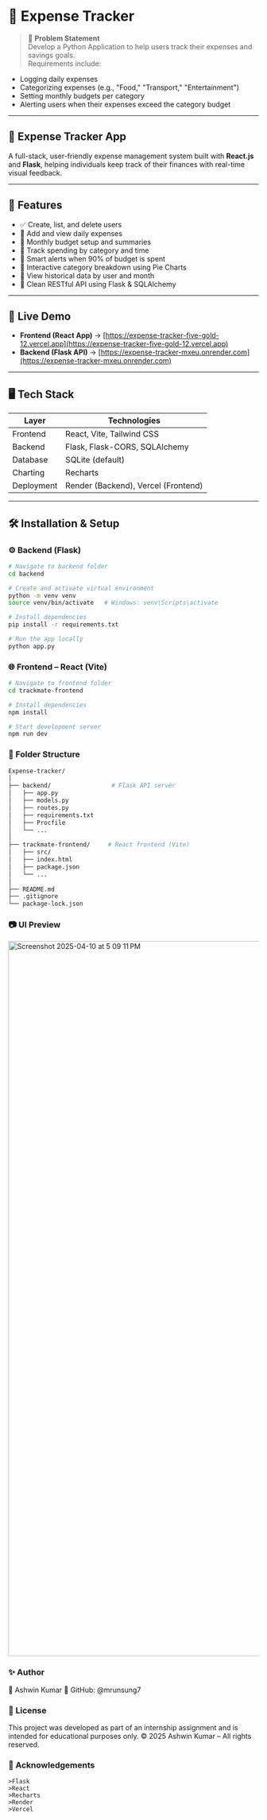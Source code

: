 # 💼 Expense Tracker 

> 📌 **Problem Statement**  
Develop a Python Application to help users track their expenses and savings goals.  
Requirements include:  
- Logging daily expenses  
- Categorizing expenses (e.g., "Food," "Transport," "Entertainment")  
- Setting monthly budgets per category  
- Alerting users when their expenses exceed the category budget  

---

## 💸 Expense Tracker App

A full-stack, user-friendly expense management system built with **React.js** and **Flask**, helping individuals keep track of their finances with real-time visual feedback.

---

## 🚀 Features

- ✅ Create, list, and delete users
- 🧾 Add and view daily expenses
- 📅 Monthly budget setup and summaries
- 🧠 Track spending by category and time
- 🔔 Smart alerts when 90% of budget is spent
- 🥧 Interactive category breakdown using Pie Charts
- 📂 View historical data by user and month
- 🧬 Clean RESTful API using Flask & SQLAlchemy

---

## 🔗 Live Demo

- **Frontend (React App)** → [https://expense-tracker-five-gold-12.vercel.app](https://expense-tracker-five-gold-12.vercel.app)  
- **Backend (Flask API)** → [https://expense-tracker-mxeu.onrender.com](https://expense-tracker-mxeu.onrender.com)

---

## 🖥️ Tech Stack

| Layer     | Technologies                    |
|-----------|---------------------------------|
| Frontend  | React, Vite, Tailwind CSS       |
| Backend   | Flask, Flask-CORS, SQLAlchemy   |
| Database  | SQLite (default)                |
| Charting  | Recharts                        |
| Deployment| Render (Backend), Vercel (Frontend) |

---

## 🛠️ Installation & Setup

### ⚙ Backend (Flask)
```bash
# Navigate to backend folder
cd backend

# Create and activate virtual environment
python -m venv venv
source venv/bin/activate   # Windows: venv\Scripts\activate

# Install dependencies
pip install -r requirements.txt

# Run the app locally
python app.py

```

### 🌐 Frontend – React (Vite)
```bash
# Navigate to frontend folder
cd trackmate-frontend

# Install dependencies
npm install

# Start development server
npm run dev

```
### 📁 Folder Structure
```bash
Expense-tracker/
│
├── backend/                 # Flask API server
│   ├── app.py
│   ├── models.py
│   ├── routes.py
│   ├── requirements.txt
│   ├── Procfile
│   └── ...
│
├── trackmate-frontend/     # React frontend (Vite)
│   ├── src/
│   ├── index.html
│   ├── package.json
│   └── ...
│
├── README.md
├── .gitignore
└── package-lock.json

```
### 📷 UI Preview
<img width="1440" alt="Screenshot 2025-04-10 at 5 09 11 PM" src="https://github.com/user-attachments/assets/9e5dd110-3ce0-4a1e-925c-7c3a48b23a61" />


### ✨ Author
👤 Ashwin Kumar
📌 GitHub: @mrunsung7

### 📄 License
This project was developed as part of an internship assignment and is intended for educational purposes only.
© 2025 Ashwin Kumar – All rights reserved.

### 🙌 Acknowledgements
```
>Flask
>React
>Recharts
>Render
>Vercel

```

